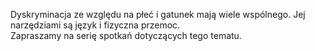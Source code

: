 Dyskryminacja ze względu na płeć i gatunek mają wiele wspólnego. Jej narzędziami są język i fizyczna przemoc.  
Zapraszamy na serię spotkań dotyczących tego tematu.